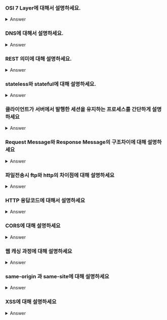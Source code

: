 ### OSI 7 Layer에 대해서 설명하세요.

<details>
   <summary> Answer </summary>
   컴퓨터 간 데이터 송수신이 일어나는 과정을 7단계로 나눈 것을 OSI 7계층이라 한다.
   물리-데이터-네트워크-전송-세션-표현-응용으로 구성되어 있으며 계층 별 역할이 구분되어 있다.
   OSI 7계층을 4단계로 나누어 TCP/IP 프로토콜(데이터링크-네트워크-전송-응용)이라 부른다. 
<br />
</details>

### DNS에 대해서 설명하세요.

<details>
   <summary> Answer </summary>
<br />
IP 주소를 사람이 인지하기 쉬운 형태(영어, 한글 등)로 변환하거나 반대의 역할을 하는 서버를 말한다.
예를 들어 브라우저 url에 www.naver.com을 치면 DNS서버는 입력된 도메인에 해당하는 IP 주소를 반환한다.   

</details>

### REST 의미에 대해 설명하세요.
   
<details>
   <summary> Answer </summary>
   REpresentational State Transfer. 표현적 상태 전달. URI에 자원을 명시하고 HTTP Method를 통해 해당 자원에 대해 어떤 행위를 할 것인지 나타낸다.
<br />
   
</details>
   

### stateless와 stateful에 대해 설명하세요.  
  
<details>
   <summary> Answer </summary>
   #더 찾아볼게요... <br />
   stateless : 무상태. 서버가 클라이언트의 상태를 유지하지 않음. http 프로토콜은 stateless <br />
   stateful : 상태 유지. 서버 부하가 크다?
<br />
   
</details>


### 클라이언트가 서버에서 발행한 세션을 유지하는 프로세스를 간단하게 설명하세요

<details>
   <summary> Answer </summary>
   서버에서 세션id를 Set-cookie 헤더에 넣어 response로 보내면 클라이언트에서는 해당 쿠키값을 기억하고, 이후 request를 보낼 때 자동으로 헤더 쿠키에 값을 넣어서 보낸다.
<br />
   
</details>

### Request Message와 Response Message의 구조차이에 대해 설명하세요

<details>
   <summary> Answer </summary>
   Request Message : HTTP Method, 헤더, query string 이나 body <br />
   Response Message : HTTP status, message, body, 헤더(쿠키 등)
<br />
   
</details>

### 파일전송시 ftp와 http의 차이점에 대해 설명하세요

<details>
   <summary> Answer </summary>
   #더 찾아볼게요... <br />
   http는 작은 파일을 여러번 보낼때 유리. <br />
   ftp는 큰 단일 파일을 보낼때 유리.
<br />
   
</details>

### HTTP 응답코드에 대해서 설명하세요

<details>
   <summary> Answer </summary>
   http 응답코드는 클라이언트가 보낸 요청에 대한 응답 상태를 숫자 + 메세지로 표현한 것이다. 상태 종류에 따라 1xx, 2xx, 3xx, 4xx, 5xx로 표현된다.
   가장 유명하고 쉽게 볼 수 있는 코드는 404 Not Found 가 있다.
<br />
   
</details>

### CORS에 대해 설명하세요

<details>
   <summary> Answer </summary>
   교차 출저 리소스 공유 Cross Origin Resource Sharing 의 약자로 서로 다른 Origin 간에 리소스 요청 및 응답이 가능한 정책을 말한다.
   브라우저는 보안상 기본적으로 SOP 정책을 따르기 때문에 동일한 Origin 내에서만 리소스의 요청 및 응답이 가능하다. 
   다만 응답 헤더에 Access-Control-Allow-Origin과 요청 쪽 Origin이 포함되어 있다면 CORS가 가능하다. 
   헤더 값은 서버에서 설정하거나, 프록시 서버를 통해 설정 할 수 있다. 
<br />
   
</details>

### 웹 캐싱 과정에 대해 설명하세요

<details>
   <summary> Answer </summary>
<br />
   
</details>

### same-origin 과 same-site에 대해 설명하세요

<details>
   <summary> Answer </summary>
<br />
   
</details>

### XSS에 대해 설명하세요

<details>
   <summary> Answer </summary>
<br />
   
</details>
